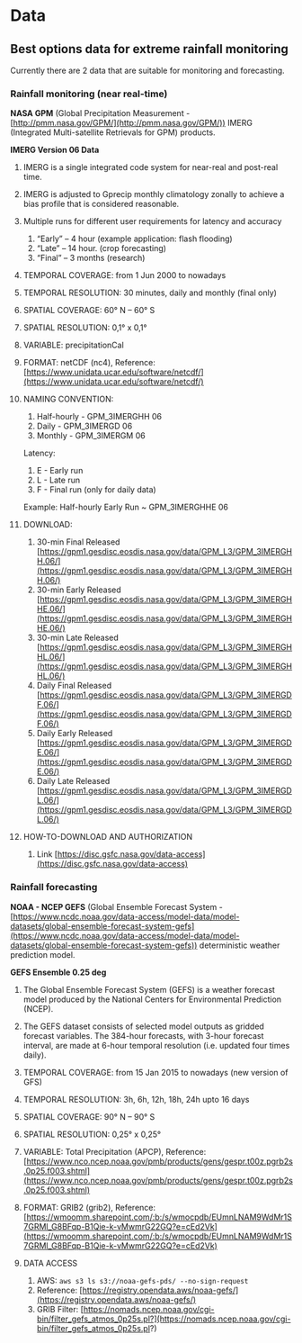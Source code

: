 # Data

## Best options data for extreme rainfall monitoring

Currently there are 2 data that are suitable for monitoring and forecasting.

### Rainfall monitoring (near real-time)

**NASA GPM** (Global Precipitation Measurement - [http://pmm.nasa.gov/GPM/](http://pmm.nasa.gov/GPM/)) IMERG (Integrated Multi-satellite Retrievals for GPM) products.

**IMERG Version 06 Data**

1. IMERG is a single integrated code system for near-real and post-real time.
2. IMERG is adjusted to Gprecip monthly climatology zonally to achieve a bias profile that is considered reasonable.
3. Multiple runs for different user requirements for latency and accuracy

	1. “Early” – 4 hour (example application: flash flooding)
	2. “Late” – 14 hour. (crop forecasting)
	3. “Final” – 3 months (research)

4. TEMPORAL COVERAGE: from 1 Jun 2000 to nowadays
5. TEMPORAL RESOLUTION: 30 minutes, daily and monthly (final only)
6. SPATIAL COVERAGE: 60° N – 60° S
7. SPATIAL RESOLUTION: 0,1° x 0,1°
8. VARIABLE: precipitationCal
9. FORMAT: netCDF (nc4), Reference: [https://www.unidata.ucar.edu/software/netcdf/](https://www.unidata.ucar.edu/software/netcdf/) 
10. NAMING CONVENTION:

	1. Half-hourly - GPM_3IMERGHH 06
	2. Daily - GPM_3IMERGD 06
	3. Monthly - GPM_3IMERGM 06

	Latency:

	1. E - Early run
	2. L - Late run
	3. F - Final run (only for daily data) 

	Example: Half-hourly Early Run ~ GPM_3IMERGHHE 06

11. DOWNLOAD:

	1. 30-min Final Released [https://gpm1.gesdisc.eosdis.nasa.gov/data/GPM_L3/GPM_3IMERGHH.06/](https://gpm1.gesdisc.eosdis.nasa.gov/data/GPM_L3/GPM_3IMERGHH.06/) 
	2. 30-min Early Released [https://gpm1.gesdisc.eosdis.nasa.gov/data/GPM_L3/GPM_3IMERGHHE.06/](https://gpm1.gesdisc.eosdis.nasa.gov/data/GPM_L3/GPM_3IMERGHHE.06/)
	3. 30-min Late Released [https://gpm1.gesdisc.eosdis.nasa.gov/data/GPM_L3/GPM_3IMERGHHL.06/](https://gpm1.gesdisc.eosdis.nasa.gov/data/GPM_L3/GPM_3IMERGHHL.06/) 
	4. Daily Final Released [https://gpm1.gesdisc.eosdis.nasa.gov/data/GPM_L3/GPM_3IMERGDF.06/](https://gpm1.gesdisc.eosdis.nasa.gov/data/GPM_L3/GPM_3IMERGDF.06/) 
	5. Daily Early Released [https://gpm1.gesdisc.eosdis.nasa.gov/data/GPM_L3/GPM_3IMERGDE.06/](https://gpm1.gesdisc.eosdis.nasa.gov/data/GPM_L3/GPM_3IMERGDE.06/) 
	6. Daily Late Released [https://gpm1.gesdisc.eosdis.nasa.gov/data/GPM_L3/GPM_3IMERGDL.06/](https://gpm1.gesdisc.eosdis.nasa.gov/data/GPM_L3/GPM_3IMERGDL.06/) 

12. HOW-TO-DOWNLOAD AND AUTHORIZATION

	1. Link [https://disc.gsfc.nasa.gov/data-access](https://disc.gsfc.nasa.gov/data-access) 


### Rainfall forecasting

**NOAA - NCEP GEFS** (Global Ensemble Forecast System - [https://www.ncdc.noaa.gov/data-access/model-data/model-datasets/global-ensemble-forecast-system-gefs](https://www.ncdc.noaa.gov/data-access/model-data/model-datasets/global-ensemble-forecast-system-gefs)) deterministic weather prediction model.

**GEFS Ensemble 0.25 deg**

1. The Global Ensemble Forecast System (GEFS) is a weather forecast model produced by the National Centers for Environmental Prediction (NCEP). 
2. The GEFS dataset consists of selected model outputs as gridded forecast variables. The 384-hour forecasts, with 3-hour forecast interval, are made at 6-hour temporal resolution (i.e. updated four times daily).
3. TEMPORAL COVERAGE: from 15 Jan 2015 to nowadays (new version of GFS)
4. TEMPORAL RESOLUTION: 3h, 6h, 12h, 18h, 24h upto 16 days
5. SPATIAL COVERAGE: 90° N – 90° S
6. SPATIAL RESOLUTION: 0,25° x 0,25°
7. VARIABLE: Total Precipitation (APCP), Reference: [https://www.nco.ncep.noaa.gov/pmb/products/gens/gespr.t00z.pgrb2s.0p25.f003.shtml](https://www.nco.ncep.noaa.gov/pmb/products/gens/gespr.t00z.pgrb2s.0p25.f003.shtml)
8. FORMAT: GRIB2 (grib2), Reference: [https://wmoomm.sharepoint.com/:b:/s/wmocpdb/EUmnLNAM9WdMr1S7GRMl_G8BFqp-B1Qie-k-vMwmrG22GQ?e=cEd2Vk](https://wmoomm.sharepoint.com/:b:/s/wmocpdb/EUmnLNAM9WdMr1S7GRMl_G8BFqp-B1Qie-k-vMwmrG22GQ?e=cEd2Vk) 
9. DATA ACCESS

	1. AWS: `aws s3 ls s3://noaa-gefs-pds/ --no-sign-request`
	2. Reference: [https://registry.opendata.aws/noaa-gefs/](https://registry.opendata.aws/noaa-gefs/) 
	3. GRIB Filter: [https://nomads.ncep.noaa.gov/cgi-bin/filter_gefs_atmos_0p25s.pl?](https://nomads.ncep.noaa.gov/cgi-bin/filter_gefs_atmos_0p25s.pl?)
